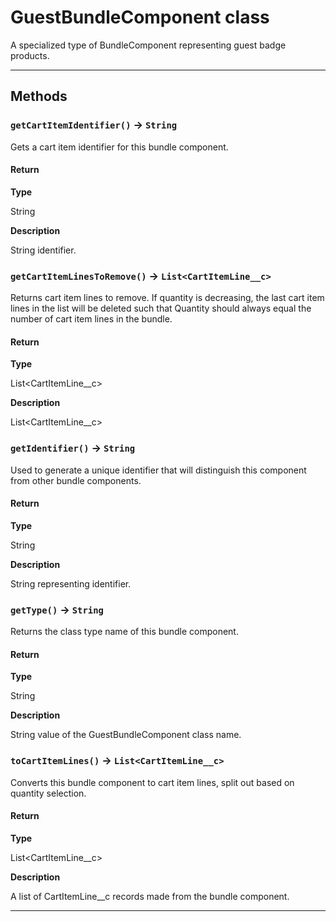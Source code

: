 # GuestBundleComponent class

A specialized type of BundleComponent representing guest badge products.

---
## Methods
### `getCartItemIdentifier()` → `String`

Gets a cart item identifier for this bundle component.

#### Return

**Type**

String

**Description**

String identifier.

### `getCartItemLinesToRemove()` → `List<CartItemLine__c>`

Returns cart item lines to remove. If quantity is decreasing, the last cart item lines in the list will be deleted such that Quantity should always equal the number of cart item lines in the bundle.

#### Return

**Type**

List<CartItemLine__c>

**Description**

List<CartItemLine__c>

### `getIdentifier()` → `String`

Used to generate a unique identifier that will distinguish this component from other bundle components.

#### Return

**Type**

String

**Description**

String representing identifier.

### `getType()` → `String`

Returns the class type name of this bundle component.

#### Return

**Type**

String

**Description**

String value of the GuestBundleComponent class name.

### `toCartItemLines()` → `List<CartItemLine__c>`

Converts this bundle component to cart item lines, split out based on quantity selection.

#### Return

**Type**

List<CartItemLine__c>

**Description**

A list of CartItemLine__c records made from the bundle component.

---
